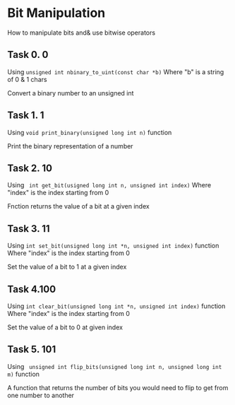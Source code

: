 # Bit Manipulation

How to manipulate bits and& use bitwise operators

## Task 0. 0

Using `unsigned int nbinary_to_uint(const char *b)`
Where "b" is a string of 0 & 1 chars

Convert a binary number to an unsigned int

## Task 1. 1

Using `void print_binary(unsigned long int n)` function

Print the binary representation of a number

## Task 2. 10

Using ` int get_bit(usigned long int n, unsigned int index)`
Where "index" is the index starting from 0

Fnction returns the value of a bit at a given index


## Task 3. 11

Using `int set_bit(unsigned long int *n, unsigned int index)` function
Where "index" is the index starting from 0

Set the value of a bit to 1 at a given index

## Task 4.100

Using `int clear_bit(unsigned long int *n, unsigned int index)` function
Where "index" is the index starting from 0

Set the value of a bit to 0 at given index

## Task 5. 101

Using ` unsigned int flip_bits(unsigned long int n, unsigned long int m)` function

A function that returns the number of bits you would need to flip to get from one number to another
